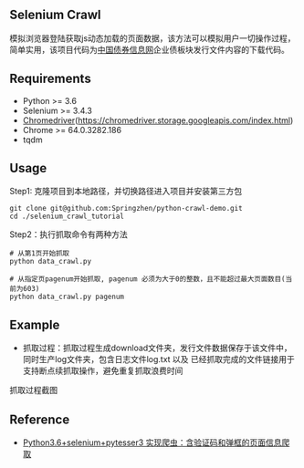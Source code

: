 ## Selenium Crawl

模拟浏览器登陆获取js动态加载的页面数据，该方法可以模拟用户一切操作过程，简单实用，该项目代码为[中国债券信息网](https://www.chinabond.com.cn/Channel/21000)企业债板块发行文件内容的下载代码。


## Requirements
- Python >= 3.6
- Selenium >= 3.4.3
- [Chromedriver](Windows10*64)(https://chromedriver.storage.googleapis.com/index.html)
- Chrome >= 64.0.3282.186
- tqdm


## Usage

Step1: 克隆项目到本地路径，并切换路径进入项目并安装第三方包
```
git clone git@github.com:Springzhen/python-crawl-demo.git
cd ./selenium_crawl_tutorial

```

Step2：执行抓取命令有两种方法
```
# 从第1页开始抓取
python data_crawl.py

# 从指定页pagenum开始抓取, pagenum 必须为大于0的整数，且不能超过最大页面数目(当前为603)
python data_crawl.py pagenum

```

## Example

- 抓取过程：抓取过程生成download文件夹，发行文件数据保存于该文件中，同时生产log文件夹，包含日志文件log.txt 以及 已经抓取完成的文件链接用于支持断点续抓取操作，避免重复抓取浪费时间

抓取过程截图




## Reference

- [Python3.6+selenium+pytesser3 实现爬虫：含验证码和弹框的页面信息爬取](https://www.jianshu.com/p/125630fe3d6b)
